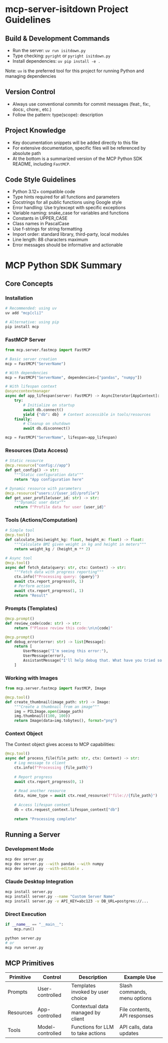 # mcp-server-isitdown Project Guidelines

## Build & Development Commands
- Run the server: `uv run isitdown.py`
- Type checking: `pyright` or `pyright isitdown.py`
- Install dependencies: `uv pip install -e .`

Note: `uv` is the preferred tool for this project for running Python and managing dependencies

## Version Control
- Always use conventional commits for commit messages (feat:, fix:, docs:, chore:, etc.)
- Follow the pattern: type(scope): description

## Project Knowledge
- Key documentation snippets will be added directly to this file
- For extensive documentation, specific files will be referenced by absolute path
- At the bottom is a summarized version of the MCP Python SDK README, including `FastMCP`.

## Code Style Guidelines
- Python 3.12+ compatible code
- Type hints required for all functions and parameters
- Docstrings for all public functions using Google style
- Error handling: Use try/except with specific exceptions
- Variable naming: snake_case for variables and functions
- Constants in UPPER_CASE
- Class names in PascalCase
- Use f-strings for string formatting
- Import order: standard library, third-party, local modules
- Line length: 88 characters maximum
- Error messages should be informative and actionable

# MCP Python SDK Summary

## Core Concepts

### Installation
```bash
# Recommended: using uv
uv add "mcp[cli]"

# Alternative: using pip
pip install mcp
```

### FastMCP Server
```python
from mcp.server.fastmcp import FastMCP

# Basic server creation
mcp = FastMCP("ServerName")

# With dependencies
mcp = FastMCP("ServerName", dependencies=["pandas", "numpy"])

# With lifespan context
@asynccontextmanager
async def app_lifespan(server: FastMCP) -> AsyncIterator[AppContext]:
    try:
        # Initialize on startup
        await db.connect()
        yield {"db": db}  # Context accessible in tools/resources
    finally:
        # Cleanup on shutdown
        await db.disconnect()

mcp = FastMCP("ServerName", lifespan=app_lifespan)
```

### Resources (Data Access)
```python
# Static resource
@mcp.resource("config://app")
def get_config() -> str:
    """Static configuration data"""
    return "App configuration here"

# Dynamic resource with parameters
@mcp.resource("users://{user_id}/profile")
def get_user_profile(user_id: str) -> str:
    """Dynamic user data"""
    return f"Profile data for user {user_id}"
```

### Tools (Actions/Computation)
```python
# Simple tool
@mcp.tool()
def calculate_bmi(weight_kg: float, height_m: float) -> float:
    """Calculate BMI given weight in kg and height in meters"""
    return weight_kg / (height_m ** 2)

# Async tool
@mcp.tool()
async def fetch_data(query: str, ctx: Context) -> str:
    """Fetch data with progress reporting"""
    ctx.info(f"Processing query: {query}")
    await ctx.report_progress(0, 1)
    # Perform action
    await ctx.report_progress(1, 1)
    return "Result"
```

### Prompts (Templates)
```python
@mcp.prompt()
def review_code(code: str) -> str:
    return f"Please review this code:\n\n{code}"

@mcp.prompt()
def debug_error(error: str) -> list[Message]:
    return [
        UserMessage("I'm seeing this error:"),
        UserMessage(error),
        AssistantMessage("I'll help debug that. What have you tried so far?")
    ]
```

### Working with Images
```python
from mcp.server.fastmcp import FastMCP, Image

@mcp.tool()
def create_thumbnail(image_path: str) -> Image:
    """Create a thumbnail from an image"""
    img = PILImage.open(image_path)
    img.thumbnail((100, 100))
    return Image(data=img.tobytes(), format="png")
```

### Context Object
The Context object gives access to MCP capabilities:
```python
@mcp.tool()
async def process_file(file_path: str, ctx: Context) -> str:
    # Log message to client
    ctx.info(f"Processing {file_path}")
    
    # Report progress
    await ctx.report_progress(0, 1)
    
    # Read another resource
    data, mime_type = await ctx.read_resource(f"file://{file_path}")
    
    # Access lifespan context
    db = ctx.request_context.lifespan_context["db"]
    
    return "Processing complete"
```

## Running a Server

### Development Mode
```bash
mcp dev server.py
mcp dev server.py --with pandas --with numpy
mcp dev server.py --with-editable .
```

### Claude Desktop Integration
```bash
mcp install server.py
mcp install server.py --name "Custom Server Name"
mcp install server.py -v API_KEY=abc123 -v DB_URL=postgres://...
```

### Direct Execution
```python
if __name__ == "__main__":
    mcp.run()
```
```bash
python server.py
# or
mcp run server.py
```

## MCP Primitives

| Primitive | Control | Description | Example Use |
|-----------|---------|-------------|-------------|
| Prompts | User-controlled | Templates invoked by user choice | Slash commands, menu options |
| Resources | App-controlled | Contextual data managed by client | File contents, API responses |
| Tools | Model-controlled | Functions for LLM to take actions | API calls, data updates |
